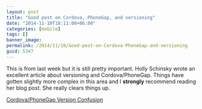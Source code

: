 ```yaml
---
layout: post
title: "Good post on Cordova, PhoneGap, and versioning"
date: "2014-11-10T18:11:00+06:00"
categories: [mobile]
tags: []
banner_image: 
permalink: /2014/11/10/Good-post-on-Cordova-PhoneGap-and-versioning
guid: 5347
---
```


<p>
This is from last week but it is still pretty important. Holly Schinsky wrote an excellent article about versioning and Cordova/PhoneGap. Things have gotten slightly more complex in this area and I <strong>strongly</strong> recommend reading her blog post. She really clears things up.
</p>

<p>
<a href="http://devgirl.org/2014/11/07/cordovaphonegap-version-confusion/">
Cordova/PhoneGap Version Confusion</a>
</p>
